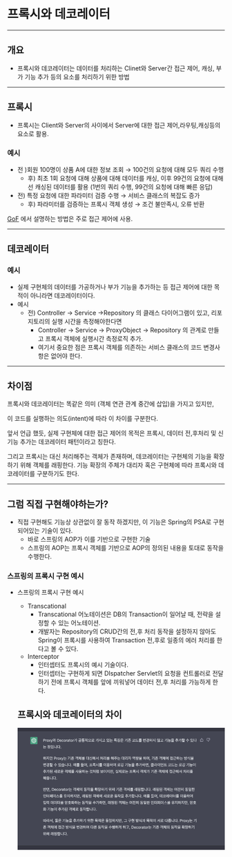 # 프록시와 데코레이터

---

## 개요

- 프록시와 데코레이터는 데이터를 처리하는 Clinet와 Server간 접근 제어, 캐싱, 부가 기능 추가 등의 요소를 처리하기 위한 방법

---

## 프록시

- 프록시는 Client와 Server의 사이에서 Server에 대한 접근 제어,라우팅,캐싱등의 요소로 활용.

### 예시

- 전 )회원 100명이 상품 A에 대한 정보 조회 → 100건의 요청에 대해 모두 쿼리 수행
    - 후) 최초 1회 요청에 대해 상품에 대해 데이터를 캐싱, 이후 99건의 요청에 대해선 캐싱된 데이터를 활용 (1번의 쿼리 수행, 99건의 요청에 대해 빠른 응답)
- 전) 특정 요청에 대한 파라미터 검증 수행 → 서비스 클래스의 복잡도 증가
    - 후) 파라미터를 검증하는 프록시 객체 생성 → 조건 불만족시,  오류 반환

[GoF](https://y-oni.tistory.com/53) 에서 설명하는 방법은 주로 접근 제어에 사용.

---

## 데코레이터

### 예시

- 실제 구현체의 데이터를 가공하거나 부가 기능을 추가하는 등 접근 제어에 대한 목적이 아니라면 데코레이터이다.
- 예시
    - 전) Controller → Service →Repository 의  클래스 다이어그램이 있고, 리포지토리의 실행 시간을 측정해야한다면
        - Controller → Service → ProxyObject → Repository 의 관계로 만들고 프록시 객체에 실행시간 측정로직 추가.
        - 여기서 중요한 점은 프록시 객체를 의존하는 서비스 클래스의 코드 변경사항은 없어야 한다.


---

## 차이점

프록시와 데코레이터는 똑같은 의미 (객체 연관 관계 중간에 삽입)을 가지고 있지만,

이 코드를 실행하는 의도(intent)에 따라 이 차이를 구분한다.

앞서 언급 했듯, 실제 구현체에 대한 접근 제어의 목적은 프록시, 데이터 전,후처리 및 신기능 추가는 데코레이터 패턴이라고 칭한다.

그리고 프록시는 대신 처리해주는 객체가 존재하며, 데코레이터는 구현체의 기능을 확장하기 위해 객체를 래핑한다. 기능 확장의 주체가 대리자 혹은 구현체에 따라 프록시와 데코레이터를 구분하기도 한다.

---

## 그럼 직접 구현해야하는가?

- 직접 구현해도 기능상 상관없이 잘 동작 하겠지만, 이 기능은 Spring의 PSA로 구현되어있는 기술이 있다.
    - 바로 스프링의 AOP가 이를 기반으로 구현한 기술
    - 스프링의 AOP는 프록시 객체를 기반으로 AOP의 정의된 내용을 토대로 동작을 수행한다.

### 스프링의 프록시 구현 예시

- 스프링의 프록시 구현 예시
    - Transcational
        - Transcational 어노테이션은 DB의 Transaction이 일어날 때, 전략을 설정할 수 있는 어노테이션.
        - 개발자는 Repository의 CRUD간의 전,후 처리 동작을 설정하지 않아도 Spring이 프록시를 사용하여 Transaction 전,후로 일종의 에러 처리를 한다고 볼 수 있다.
    - Interceptor
        - 인터셉터도 프록시의 예시 기술이다.
        - 인터셉터는 구현하게 되면 DIspatcher Servlet의 요청을 컨트롤러로 전달하기 전에 프록시 객체를 앞에 끼워넣어 데이터 전,후 처리를 가능하게 한다.

  ## 프록시와 데코레이터의 차이

  ![KakaoTalk_Photo_2023-02-20-19-47-01.png](./images/KakaoTalk_Photo_2023-02-20-19-47-01.png)